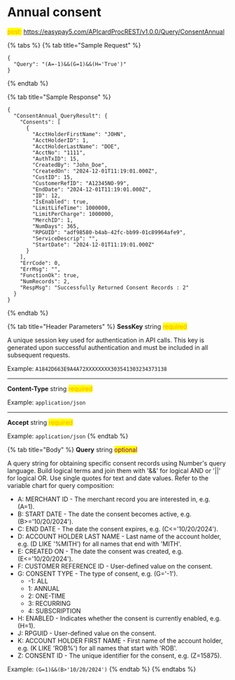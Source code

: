 # Annual consent

<mark style="color:orange;">post:</mark> https://easypay5.com/APIcardProcREST/v1.0.0/Query/ConsentAnnual

{% tabs %}
{% tab title="Sample Request" %}
```clike
{
  "Query": "(A=-1)&&(G=1)&&(H='True')"
}
```
{% endtab %}

{% tab title="Sample Response" %}
```clike
{
  "ConsentAnnual_QueryResult": {
    "Consents": [
      {
        "AcctHolderFirstName": "JOHN",
        "AcctHolderID": 1,
        "AcctHolderLastName": "DOE",
        "AcctNo": "1111",
        "AuthTxID": 15,
        "CreatedBy": "John_Doe",
        "CreatedOn": "2024-12-01T11:19:01.000Z",
        "CustID": 15,
        "CustomerRefID": "A12345NO-99",
        "EndDate": "2024-12-01T11:19:01.000Z",
        "ID": 12,
        "IsEnabled": true,
        "LimitLifeTime": 1000000,
        "LimitPerCharge": 1000000,
        "MerchID": 1,
        "NumDays": 365,
        "RPGUID": "adf98580-b4ab-42fc-bb99-01c89964afe9",
        "ServiceDescrip": "",
        "StartDate": "2024-12-01T11:19:01.000Z"
      }
    ],
    "ErrCode": 0,
    "ErrMsg": "",
    "FunctionOk": true,
    "NumRecords": 2,
    "RespMsg": "Successfully Returned Consent Records : 2"
  }
}
```
{% endtab %}

{% tab title="Header Parameters" %}
**SessKey** string <mark style="color:orange;">required</mark>

A unique session key used for authentication in API calls. This key is generated upon successful authentication and must be included in all subsequent requests.

Example: `A1842D663E9A4A72XXXXXXXX303541303234373138`

***

**Content-Type** string <mark style="color:orange;">required</mark>

Example: `application/json`

***

**Accept** string <mark style="color:orange;">required</mark>

Example: `application/json`
{% endtab %}

{% tab title="Body" %}
**Query** string <mark style="color:purple;">optional</mark>

A query string for obtaining specific consent records using Number's query language. Build logical terms and join them with '&&' for logical AND or '||' for logical OR. Use single quotes for text and date values. Refer to the variable chart for query composition:

* A: MERCHANT ID - The merchant record you are interested in, e.g. (A=1).
* B: START DATE - The date the consent becomes active, e.g. (B>='10/20/2024').
* C: END DATE - The date the consent expires, e.g. (C<='10/20/2024').
* D: ACCOUNT HOLDER LAST NAME - Last name of the account holder, e.g. (D LIKE '%MITH') for all names that end with 'MITH'.
* E: CREATED ON - The date the consent was created, e.g. (E<='10/20/2024').
* F: CUSTOMER REFERENCE ID - User-defined value on the consent.
* G: CONSENT TYPE - The type of consent, e.g. (G='-1').
  * -1: ALL
  * 1: ANNUAL
  * 2: ONE-TIME
  * 3: RECURRING
  * 4: SUBSCRIPTION
* H: ENABLED - Indicates whether the consent is currently enabled, e.g. (H=1).
* J: RPGUID - User-defined value on the consent.
* K: ACCOUNT HOLDER FIRST NAME - First name of the account holder, e.g. (K LIKE 'ROB%') for all names that start with 'ROB'.
* Z: CONSENT ID - The unique identifier for the consent, e.g. (Z=15875).

Example: `(G=1)&&(B>'10/20/2024')`
{% endtab %}
{% endtabs %}

